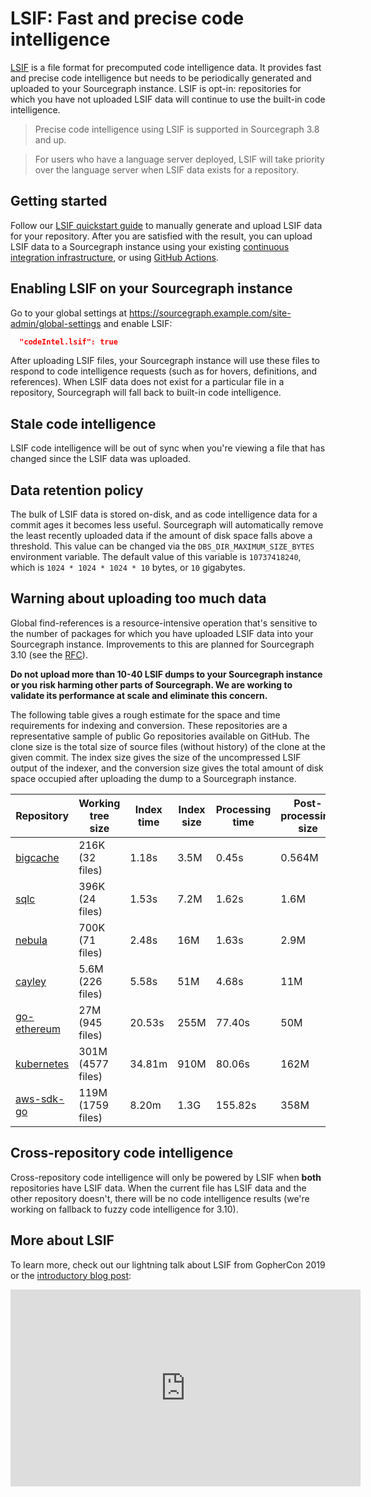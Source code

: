 # LSIF: Fast and precise code intelligence

[LSIF](https://github.com/Microsoft/language-server-protocol/blob/master/indexFormat/specification.md) is a file format for precomputed code intelligence data. It provides fast and precise code intelligence but needs to be periodically generated and uploaded to your Sourcegraph instance. LSIF is opt-in: repositories for which you have not uploaded LSIF data will continue to use the built-in code intelligence.

> Precise code intelligence using LSIF is supported in Sourcegraph 3.8 and up.

> For users who have a language server deployed, LSIF will take priority over the language server when LSIF data exists for a repository.

## Getting started

Follow our [LSIF quickstart guide](lsif_quickstart.md) to manually generate and upload LSIF data for your repository. After you are satisfied with the result, you can upload LSIF data to a Sourcegraph instance using your existing [continuous integration infrastructure](lsif_in_ci.md), or using [GitHub Actions](lsif_on_github.md).

## Enabling LSIF on your Sourcegraph instance

Go to your global settings at https://sourcegraph.example.com/site-admin/global-settings and enable LSIF:

```json
  "codeIntel.lsif": true
```

After uploading LSIF files, your Sourcegraph instance will use these files to respond to code intelligence requests (such as for hovers, definitions, and references). When LSIF data does not exist for a particular file in a repository, Sourcegraph will fall back to built-in code intelligence.

## Stale code intelligence

LSIF code intelligence will be out of sync when you're viewing a file that has changed since the LSIF data was uploaded.

## Data retention policy

The bulk of LSIF data is stored on-disk, and as code intelligence data for a commit ages it becomes less useful. Sourcegraph will automatically remove the least recently uploaded data if the amount of disk space falls above a threshold. This value can be changed via the `DBS_DIR_MAXIMUM_SIZE_BYTES` environment variable. The default value of this variable is `10737418240`, which is `1024 * 1024 * 1024 * 10` bytes, or `10` gigabytes.

## Warning about uploading too much data

Global find-references is a resource-intensive operation that's sensitive to the number of packages for which you have uploaded LSIF data into your Sourcegraph instance. Improvements to this are planned for Sourcegraph 3.10 (see the [RFC](https://docs.google.com/document/d/1VZB0Y4tWKeOUN1JvdDgo4LHwQn875MPOI9xztzqoSRc/edit#)).

**Do not upload more than 10-40 LSIF dumps to your Sourcegraph instance or you risk harming other parts of Sourcegraph. We are working to validate its performance at scale and eliminate this concern.**

The following table gives a rough estimate for the space and time requirements for indexing and conversion. These repositories are a representative sample of public Go repositories available on GitHub. The clone size is the total size of source files (without history) of the clone at the given commit. The index size gives the size of the uncompressed LSIF output of the indexer, and the conversion size gives the total amount of disk space occupied after uploading the dump to a Sourcegraph instance.

| Repository | Working tree size | Index time | Index size | Processing time | Post-processing size |
| ---------------------------------------------------------------------------------------------------- | ----------------- | ------ | ---- | ------- | ------ |
| [bigcache](https://github.com/allegro/bigcache/tree/b7689f7c33374d4c67c011eaa0a5b345ddb1a99c)        | 216K   (32 files) |  1.18s | 3.5M |   0.45s | 0.564M |
| [sqlc](https://github.com/kyleconroy/sqlc/tree/16cc4e9c378341b5496af784b25422d1ed4c7fd9)             | 396K   (24 files) |  1.53s | 7.2M |   1.62s | 1.6M   |
| [nebula](https://github.com/slackhq/nebula/tree/a680ac29f5b7ce13d4007d090776e983cd3c1e76)            | 700K   (71 files) |  2.48s | 16M  |   1.63s | 2.9M   |
| [cayley](https://github.com/cayleygraph/cayley/tree/4d89b8a1806203c5c09e16bfc405bc3d64d74236)        | 5.6M  (226 files) |  5.58s | 51M  |   4.68s | 11M    |
| [go-ethereum](https://github.com/ethereum/go-ethereum/tree/275cd4988dbef4b81e856a6c6ae8cb12242e3976) | 27M   (945 files) | 20.53s | 255M |  77.40s | 50M    |
| [kubernetes](https://github.com/kubernetes/kubernetes/tree/e680ad7156f263a6d8129cc0117fda58602e50ad) | 301M (4577 files) | 34.81m | 910M |  80.06s | 162M   |
| [aws-sdk-go](https://github.com/aws/aws-sdk-go/tree/18a2d30ffcef68a1d1bed6a4a9cd6b34bfac049a)        | 119M (1759 files) |  8.20m | 1.3G | 155.82s | 358M   |


## Cross-repository code intelligence

Cross-repository code intelligence will only be powered by LSIF when **both** repositories have LSIF data. When the current file has LSIF data and the other repository doesn't, there will be no code intelligence results (we're working on fallback to fuzzy code intelligence for 3.10).

## More about LSIF

To learn more, check out our lightning talk about LSIF from GopherCon 2019 or the [introductory blog post](https://about.sourcegraph.com/blog/code-intelligence-with-lsif):

<iframe width="560" height="315" src="https://www.youtube.com/embed/fMIRKRj_A88" frameborder="0" allow="accelerometer; autoplay; encrypted-media; gyroscope; picture-in-picture" allowfullscreen></iframe>

